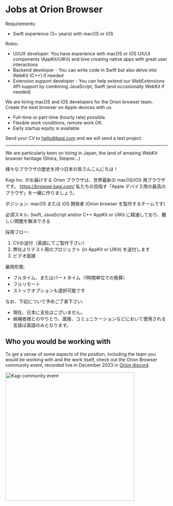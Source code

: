 # Jobs at Orion Browser

Requirements:

- Swift experience (3+ years) with macOS or iOS

Roles:

- UI/UX developer: You have experience with macOS or iOS UX/UI components (AppKit/UIKit) and love creating native apps with great user interactions
- Backend developer - You can write code in Swift but also delve into WebKit (C++) if needed
- Extension support developer - You can help extend our WebExtensions API support by combining JavaScript, Swift (and occasionally WebKit if needed)

We are hiring macOS and iOS developers for the Orion browser team.  Create the best browser on Apple devices with us.

- Full-time or part-time (hourly rate) possible.
- Flexible work conditions, remote work OK.
- Early startup equity is available.

Send your CV to [hello@kagi.com](mailto:hello@kagi.com) and we will send a test project.

---

We are particularly keen on hiring in Japan, the land of amazing WebKit browser heritage (Shiira, Sleipnir...)

様々なブラウザの歴史を持つ日本の皆さんこんにちは！

Kagi Inc. がお届けする Orion ブラウザは、世界最新の macOS/iOS 用ブラウザです。
https://browser.kagi.com/
私たちの目指す「Apple デバイス用の最高のブラウザ」を一緒に作りましょう。

ポジション:
macOS または iOS 開発者 (Orion browser を製作するチームです)

必須スキル:
Swift, JavaScript and/or C++
AppKit or UIKit に精通しており、難しい問題を解決できる

採用フロー:

1. CVの送付（英語にてご製作下さい）
2. 弊社よりテスト用のプロジェクト (in AppKit or UIKit) を送付します
3. ビデオ面接

雇用形態:

- フルタイム、またはパートタイム（1時間単位での換算）
- フルリモート
- ストックオプションも選択可能です

なお、下記について予めご了承下さい:

- 現在、日本に支社はございません。
- 候補者様とのやりとり、面接、コミュニケーションなどにおいて使用される言語は英語のみとなります。


## Who you would be working with

To get a sense of some aspects of the position, including the team you would be working with and the work itself, check out the Orion Browser community event, recorded live in December 2023 in [Orion discord](https://discord.com/invite/gKh5E6ys6D).

<a href=
"https://www.youtube.com/watch?v=824jsH9mxzQ"><img width="400" alt="Kagi community event" src="https://github.com/kagisearch/kagi-docs/assets/4319401/d3c2d5db-cc56-4271-8374-aea21ef886e0"></a>

